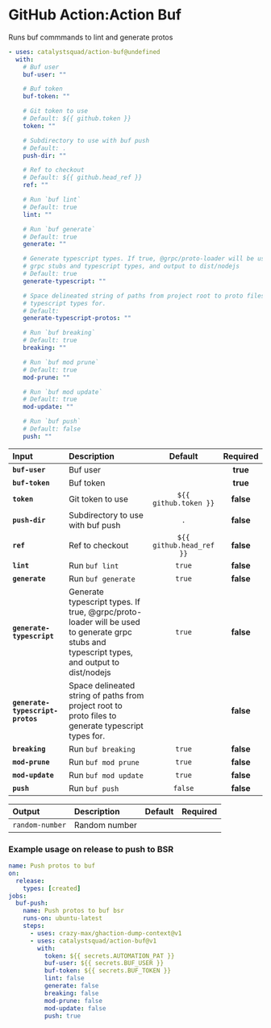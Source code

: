 <!-- start title -->

# GitHub Action:Action Buf

<!-- end title -->
<!-- start description -->

Runs buf commmands to lint and generate protos

<!-- end description -->
<!-- start contents -->
<!-- end contents -->
<!-- start usage -->

```yaml
- uses: catalystsquad/action-buf@undefined
  with:
    # Buf user
    buf-user: ""

    # Buf token
    buf-token: ""

    # Git token to use
    # Default: ${{ github.token }}
    token: ""

    # Subdirectory to use with buf push
    # Default: .
    push-dir: ""

    # Ref to checkout
    # Default: ${{ github.head_ref }}
    ref: ""

    # Run `buf lint`
    # Default: true
    lint: ""

    # Run `buf generate`
    # Default: true
    generate: ""

    # Generate typescript types. If true, @grpc/proto-loader will be used to generate
    # grpc stubs and typescript types, and output to dist/nodejs
    # Default: true
    generate-typescript: ""

    # Space delineated string of paths from project root to proto files to generate
    # typescript types for.
    # Default:
    generate-typescript-protos: ""

    # Run `buf breaking`
    # Default: true
    breaking: ""

    # Run `buf mod prune`
    # Default: true
    mod-prune: ""

    # Run `buf mod update`
    # Default: true
    mod-update: ""

    # Run `buf push`
    # Default: false
    push: ""
```

<!-- end usage -->
<!-- start inputs -->

| **Input**                        | **Description**                                                                                                                            |       **Default**        | **Required** |
| :------------------------------- | :----------------------------------------------------------------------------------------------------------------------------------------- | :----------------------: | :----------: |
| **`buf-user`**                   | Buf user                                                                                                                                   |                          |   **true**   |
| **`buf-token`**                  | Buf token                                                                                                                                  |                          |   **true**   |
| **`token`**                      | Git token to use                                                                                                                           |  `${{ github.token }}`   |  **false**   |
| **`push-dir`**                   | Subdirectory to use with buf push                                                                                                          |           `.`            |  **false**   |
| **`ref`**                        | Ref to checkout                                                                                                                            | `${{ github.head_ref }}` |  **false**   |
| **`lint`**                       | Run `buf lint`                                                                                                                             |          `true`          |  **false**   |
| **`generate`**                   | Run `buf generate`                                                                                                                         |          `true`          |  **false**   |
| **`generate-typescript`**        | Generate typescript types. If true, @grpc/proto-loader will be used to generate grpc stubs and typescript types, and output to dist/nodejs |          `true`          |  **false**   |
| **`generate-typescript-protos`** | Space delineated string of paths from project root to proto files to generate typescript types for.                                        |                          |  **false**   |
| **`breaking`**                   | Run `buf breaking`                                                                                                                         |          `true`          |  **false**   |
| **`mod-prune`**                  | Run `buf mod prune`                                                                                                                        |          `true`          |  **false**   |
| **`mod-update`**                 | Run `buf mod update`                                                                                                                       |          `true`          |  **false**   |
| **`push`**                       | Run `buf push`                                                                                                                             |         `false`          |  **false**   |

<!-- end inputs -->
<!-- start outputs -->

| **Output**      | **Description** | **Default** | **Required** |
| :-------------- | :-------------- | ----------- | ------------ |
| `random-number` | Random number   |             |              |

<!-- end outputs -->
<!-- start examples -->

### Example usage on release to push to BSR

```yaml
name: Push protos to buf
on:
  release:
    types: [created]
jobs:
  buf-push:
    name: Push protos to buf bsr
    runs-on: ubuntu-latest
    steps:
      - uses: crazy-max/ghaction-dump-context@v1
      - uses: catalystsquad/action-buf@v1
        with:
          token: ${{ secrets.AUTOMATION_PAT }}
          buf-user: ${{ secrets.BUF_USER }}
          buf-token: ${{ secrets.BUF_TOKEN }}
          lint: false
          generate: false
          breaking: false
          mod-prune: false
          mod-update: false
          push: true
```

<!-- end examples -->
<!-- start [.github/ghdocs/examples/] -->
<!-- end [.github/ghdocs/examples/] -->
